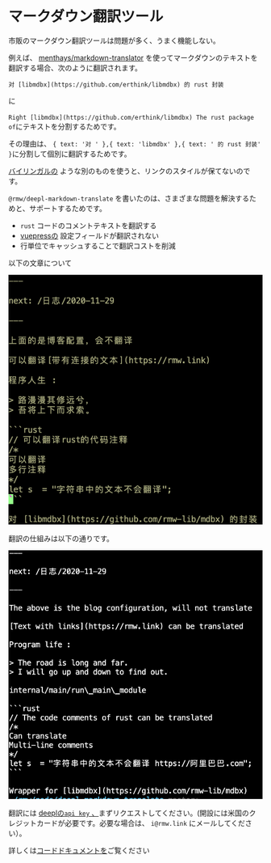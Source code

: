 # マークダウン翻訳ツール

市販のマークダウン翻訳ツールは問題が多く、うまく機能しない。

例えば、 [menthays/markdown-translator](https://github.com/menthays/markdown-translator) を使ってマークダウンのテキストを翻訳する場合、次のように翻訳されます。

`对 [libmdbx](https://github.com/erthink/libmdbx) 的 rust 封装`

に

`Right [libmdbx](https://github.com/erthink/libmdbx) The rust package of`にテキストを分割するためです。

その理由は、 `{ text: '对 ' },{ text: 'libmdbx' },{ text: ' 的 rust 封装' }`に分割して個別に翻訳するためです。

[バイリンガルの](https://github.com/zjp-CN/bilingual/issues/22) ような別のものを使うと、リンクのスタイルが保てないのです。

`@rmw/deepl-markdown-translate` を書いたのは、さまざまな問題を解決するためと、サポートするためです。

* `rust` コードのコメントテキストを翻訳する
* [vuepressの](https://v2.vuepress.vuejs.org/zh/reference/default-theme/frontmatter.html#prev) 設定フィールドが翻訳されない
* 行単位でキャッシュすることで翻訳コストを削減

以下の文章について

![](https://raw.githubusercontent.com/gcxfd/img/gh-pages/nc10t5.png)

翻訳の仕組みは以下の通りです。

![](https://raw.githubusercontent.com/gcxfd/img/gh-pages/CytFEw.png)

翻訳には [deeplの`api key` 、](https://www.deepl.com/pro-api)まずリクエストしてください。(開設には米国のクレジットカードが必要です。必要な場合は、 `i@rmw.link` にメールしてください）。

詳しくは[コードドキュメントを](https://www.npmjs.com/package/@rmw/deepl-markdown-translate)ご覧ください